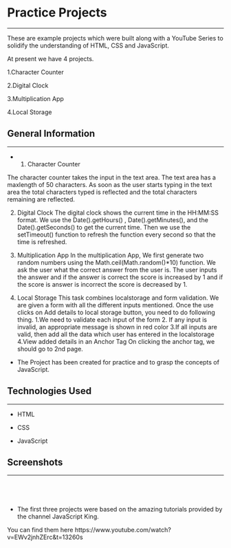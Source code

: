 <h1>Practice Projects</h1>
<hr><p>These are example projects which were built along with a YouTube Series to solidify the understanding of HTML, CSS and JavaScript.</p>
<p>At present we have 4 projects.</p>
<p>1.Character Counter</p>
<p>2.Digital Clock</p>
<p>3.Multiplication App</p>
<p>4.Local Storage</p><h2>General Information</h2>
<hr><ul>
<li>
<ol>
<li>Character Counter</li>
</ol>
</li>
</ul>
<p>The character counter takes the input in the text area. The text area has a maxlength of 50 characters. As soon as the user starts typing in the text area the total characters typed is reflected and the total characters remaining are reflected.</p>
<ol start="2">
<li>
<p>Digital Clock
The digital clock shows the current time in the HH:MM:SS format. We use the Date().getHours() ,
Date().getMinutes(), and the Date().getSeconds() to get the current time.
Then we use the setTimeout() function to refresh the function every second so that the time is refreshed.</p>
</li>
<li>
<p>Multiplication App
In the multiplication App, We first generate two random numbers using the Math.ceil(Math.random()*10) function.
We ask the user what the correct answer from the user is. The user inputs the answer and if the answer is correct the score is increased by 1 and if the score is answer is incorrect the score is decreased by 1.</p>
</li>
<li>
<p>Local Storage
This task combines localstorage and form validation. We are given a form with all the different 	inputs mentioned.
Once the use clicks on Add details to local storage button, you need to do following thing.
1.We need to validate each input of the form
2. If any input is invalid, an appropriate message is shown in red color
3.If all inputs are valid, then add all the data which user has entered in the localstorage
4.View added details in an Anchor Tag On clicking the anchor tag, we should go to 2nd page.</p>
</li>
</ol><ul>
<li>The Project has been created for practice and to grasp the concepts of JavaScript.</li>
</ul><h2>Technologies Used</h2>
<hr><ul>
<li>HTML</li>
</ul><ul>
<li>CSS</li>
</ul><ul>
<li>JavaScript</li>
</ul><h2>Screenshots</h2>
<hr><p><img src="https://i.postimg.cc/3NkY9FQ5/Realtime-Character-Counter.png" alt=""></p><p><img src="https://i.postimg.cc/yN5HxSSL/Digital-Clock.png" alt=""></p><p><img src="https://i.postimg.cc/wvZ4DX6G/Multiplication-App.png" alt=""></p><p><img src="https://i.postimg.cc/C54Dw06s/Local-Storage-Final.png" alt=""></p><ul>
<li>The first three projects were based on the amazing tutorials provided by the channel
JavaScript King.</li>
</ul>
<p>You can find them here https://www.youtube.com/watch?v=EWv2jnhZErc&amp;t=13260s</p>

